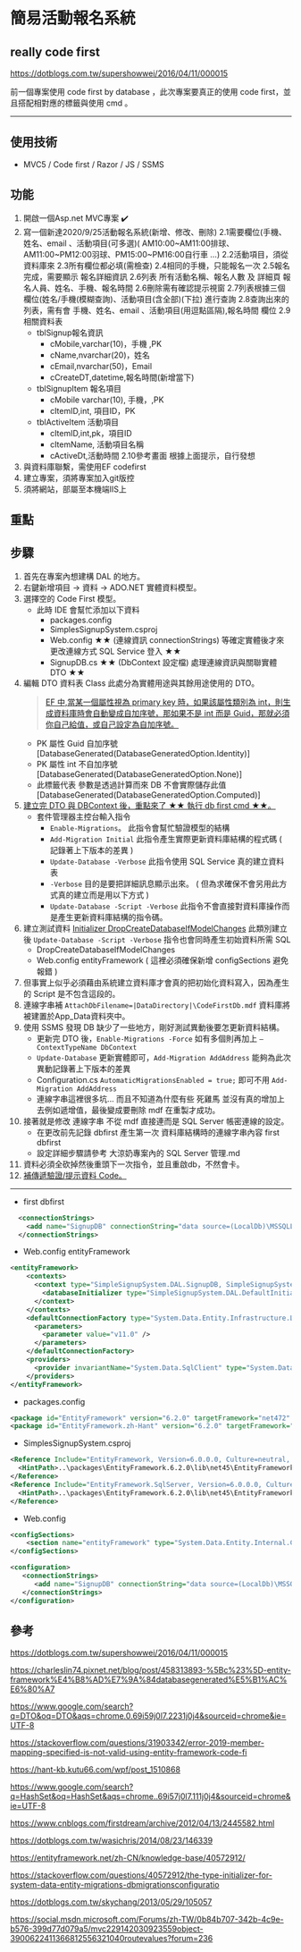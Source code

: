 
# 簡易活動報名系統

## really code first

<https://dotblogs.com.tw/supershowwei/2016/04/11/000015>

前一個專案使用 code first by database ，此次專案要真正的使用 code first，並且搭配相對應的標籤與使用 cmd 。

---

## 使用技術

* MVC5 / Code first / Razor / JS / SSMS

## 功能

1. 開啟一個Asp.net MVC專案 :heavy_check_mark:
2. 寫一個新達2020/9/25活動報名系統(新增、修改、刪除)
  2.1需要欄位(手機、姓名、email 、活動項目(可多選)( AM10:00~AM11:00排球、AM11:00~PM12:00羽球、PM15:00~PM16:00自行車 …)
  2.2活動項目，須從資料庫來
  2.3所有欄位都必填(需檢查)
  2.4相同的手機，只能報名一次
  2.5報名完成，需要顯示 報名詳細資訊
  2.6列表 所有活動名稱、報名人數 及 詳細頁 報名人員、姓名、手機、報名時間
  2.6刪除需有確認提示視窗
  2.7列表根據三個欄位(姓名/手機(模糊查詢)、活動項目(含全部)(下拉) 進行查詢
  2.8查詢出來的列表，需有會 手機、姓名、email 、活動項目(用逗點區隔),報名時間  欄位
  2.9相關資料表
    * tblSignup報名資訊
      * cMobile,varchar(10)，手機 ,PK
      * cName,nvarchar(20)，姓名
      * cEmail,nvarchar(50)，Email
      * cCreateDT,datetime,報名時間(新增當下)
    * tblSignupItem 報名項目
      * cMobile varchar(10), 手機，,PK
      * cItemID,int, 項目ID，PK
    * tblActiveItem 活動項目
      * cItemID,int,pk，項目ID
      * cItemName, 活動項目名稱
      * cActiveDt,活動時間
  2.10參考畫面 根據上面提示，自行發想
3. 與資料庫聯繫，需使用EF codefirst
4. 建立專案，須將專案加入git版控
5. 須將網站，部屬至本機端IIS上

## 重點

## 步驟

1. 首先在專案內想建構 DAL 的地方。
2. 右鍵新增項目 -> 資料 -> ADO.NET 實體資料模型。
3. 選擇空的 Code First 模型。
   * 此時 IDE 會幫忙添加以下資料
     * packages.config
     * SimplesSignupSystem.csproj
     * Web.config ★★ (連線資訊 connectionStrings) 等確定實體後才來更改連線方式 SQL Service 登入 ★★
     * SignupDB.cs ★★ (DbContext 設定檔) 處理連線資訊與關聯實體 DTO ★★
4. 編輯 DTO 資料表 Class 此處分為實體用途與其餘用途使用的 DTO。
   > [EF 中,當某一個屬性視為 primary key 時，如果該屬性類別為 int，則生成資料庫時會自動變成自加序號，那如果不是 int 而是 Guid，那就必須你自己給值，或自己設定為自加序號。](https://charleslin74.pixnet.net/blog/post/458313893-%5Bc%23%5D-entity-framework%E4%B8%AD%E7%9A%84databasegenerated%E5%B1%AC%E6%80%A7)
   * PK 屬性 Guid 自加序號 [DatabaseGenerated(DatabaseGeneratedOption.Identity)]
   * PK 屬性 int 不自加序號 [DatabaseGenerated(DatabaseGeneratedOption.None)]
   * 此標籤代表 參數是透過計算而來 DB 不會實際儲存此值 [DatabaseGenerated(DatabaseGeneratedOption.Computed)]
5. [建立完 DTO 與 DBContext 後，重點來了 ★★ 執行 db first cmd ★★。](https://dotblogs.com.tw/supershowwei/2016/04/11/000015)
   * 套件管理器主控台輸入指令
     * `Enable-Migrations`。 此指令會幫忙驗證模型的結構
     * `Add-Migration Initial` 此指令產生實際更新資料庫結構的程式碼 ( 記錄著上下版本的差異 )
     * `Update-Database -Verbose` 此指令使用 SQL Service 真的建立資料表
     * `-Verbose` 目的是要把詳細訊息顯示出來。 ( 但為求確保不會另用此方式真的建立而是用以下方式 )
     * `Update-Database -Script -Verbose` 此指令不會直接對資料庫操作而是產生更新資料庫結構的指令碼。
6. 建立測試資料 [Initializer DropCreateDatabaseIfModelChanges](https://dotblogs.com.tw/wasichris/2014/08/23/146339) 此類別建立後 `Update-Database -Script -Verbose` 指令也會同時產生初始資料所需 SQL
   * DropCreateDatabaseIfModelChanges
   * Web.config entityFramework ( 這裡必須確保新增 configSections 避免報錯 )
7. 但事實上似乎必須藉由系統建立資料庫才會真的把初始化資料寫入，因為產生的 Script 是不包含這段的。
8. 連線字串補 `AttachDbFilename=|DataDirectory|\CodeFirstDb.mdf` 資料庫將被建置於App_Data資料夾中。
9. 使用 SSMS 發現 DB 缺少了一些地方，剛好測試異動後要怎更新資料結構。
    * 更新完 DTO 後，`Enable-Migrations -Force` 如有多個則再加上 `–ContextTypeName DbContext`
    * `Update-Database` 更新實體即可，`Add-Migration AddAddress` 能夠為此次異動記錄著上下版本的差異
    * Configuration.cs `AutomaticMigrationsEnabled = true;` 即可不用 `Add-Migration AddAddress`
    * 連線字串這裡很多坑... 而且不知道為什麼有些 死雞馬 並沒有真的增加上去例如遞增值，最後變成要刪除 mdf 在重製才成功。
10. 接著就是修改 連線字串 不從 mdf 直接連而是 SQL Server 帳密連線的設定。
    * 在更改前先記錄 dbfirst 產生第一次 資料庫結構時的連線字串內容 first dbfirst
    * 設定詳細步驟請參考 大涼奶專案內的 SQL Server 管理.md
11. 資料必須全砍掉然後重頭下一次指令，並且重啟db，不然會卡。
12. [補傳遞驗證/提示資料 Code。](https://social.msdn.microsoft.com/Forums/zh-TW/0b84b707-342b-4c9e-b576-399d77d079a5/mvc229142030923559object-3900622411366812556321040routevalues?forum=236)

---

* first dbfirst

```XML
  <connectionStrings>
    <add name="SignupDB" connectionString="data source=(LocalDb)\MSSQLLocalDB;AttachDbFilename=|DataDirectory|\CodeFirstDb.mdf;integrated security=True;MultipleActiveResultSets=True;App=EntityFramework" providerName="System.Data.SqlClient" />
  </connectionStrings>
```

* Web.config entityFramework

```XML
<entityFramework>
    <contexts>
      <context type="SimpleSignupSystem.DAL.SignupDB, SimpleSignupSystem">
        <databaseInitializer type="SimpleSignupSystem.DAL.DefaultInitializer, SimpleSignupSystem" />
      </context>
    </contexts>
    <defaultConnectionFactory type="System.Data.Entity.Infrastructure.LocalDbConnectionFactory, EntityFramework">
      <parameters>
        <parameter value="v11.0" />
      </parameters>
    </defaultConnectionFactory>
    <providers>
      <provider invariantName="System.Data.SqlClient" type="System.Data.Entity.SqlServer.SqlProviderServices, EntityFramework.SqlServer" />
    </providers>
</entityFramework>
```

* packages.config

```XML
<package id="EntityFramework" version="6.2.0" targetFramework="net472" />
<package id="EntityFramework.zh-Hant" version="6.2.0" targetFramework="net472" />
```

* SimplesSignupSystem.csproj

```XML
<Reference Include="EntityFramework, Version=6.0.0.0, Culture=neutral, PublicKeyToken=b77a5c561934e089, processorArchitecture=MSIL">
  <HintPath>..\packages\EntityFramework.6.2.0\lib\net45\EntityFramework.dll</HintPath>
</Reference>
<Reference Include="EntityFramework.SqlServer, Version=6.0.0.0, Culture=neutral, PublicKeyToken=b77a5c561934e089, processorArchitecture=MSIL">
  <HintPath>..\packages\EntityFramework.6.2.0\lib\net45\EntityFramework.SqlServer.dll</HintPath>
</Reference>
```

* Web.config

```XML
<configSections>
    <section name="entityFramework" type="System.Data.Entity.Internal.ConfigFile.EntityFrameworkSection, EntityFramework, Version=6.0.0.0, Culture=neutral, PublicKeyToken=b77a5c561934e089" requirePermission="false" />
</configSections>

<configuration>
   <connectionStrings>
      <add name="SignupDB" connectionString="data source=(LocalDb)\MSSQLLocalDB;initial catalog=SimpleSignupSystem.DAL.SignupDB;integrated security=True;MultipleActiveResultSets=True;App=EntityFramework" providerName="System.Data.SqlClient" />
   </connectionStrings>
</configuration>
```

## 參考

<https://dotblogs.com.tw/supershowwei/2016/04/11/000015>

<https://charleslin74.pixnet.net/blog/post/458313893-%5Bc%23%5D-entity-framework%E4%B8%AD%E7%9A%84databasegenerated%E5%B1%AC%E6%80%A7>

<https://www.google.com/search?q=DTO&oq=DTO&aqs=chrome.0.69i59j0l7.2231j0j4&sourceid=chrome&ie=UTF-8>

<https://stackoverflow.com/questions/31903342/error-2019-member-mapping-specified-is-not-valid-using-entity-framework-code-fi>

<https://hant-kb.kutu66.com/wpf/post_1510868>

<https://www.google.com/search?q=HashSet&oq=HashSet&aqs=chrome..69i57j0l7.111j0j4&sourceid=chrome&ie=UTF-8>

<https://www.cnblogs.com/firstdream/archive/2012/04/13/2445582.html>

<https://dotblogs.com.tw/wasichris/2014/08/23/146339>

<https://entityframework.net/zh-CN/knowledge-base/40572912/>

<https://stackoverflow.com/questions/40572912/the-type-initializer-for-system-data-entity-migrations-dbmigrationsconfiguratio>

<https://dotblogs.com.tw/skychang/2013/05/29/105057>

<https://social.msdn.microsoft.com/Forums/zh-TW/0b84b707-342b-4c9e-b576-399d77d079a5/mvc229142030923559object-3900622411366812556321040routevalues?forum=236>
